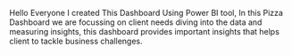 Hello Everyone I created This Dashboard Using Power BI tool, In this Pizza Dashboard we are focussing on client needs diving into the data and measuring insights, this dashboard provides important insights that helps client to tackle business challenges.
